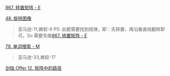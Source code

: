 

[867. 转置矩阵 - E](https://leetcode-cn.com/problems/transpose-matrix/)

[48. 旋转图像](https://leetcode-cn.com/problems/rotate-image/)
> 亚马逊-11,微软-9
>PS: 此题需要找到规律。即：先转置，再沿垂直线翻转即可。So 需要先做[867. 转置矩阵 - E](https://leetcode-cn.com/problems/transpose-matrix/)


[79. 单词搜索 - M](https://leetcode-cn.com/problems/word-search/)
> 亚马逊-33,微软-17

[剑指 Offer 12. 矩阵中的路径](https://leetcode-cn.com/problems/ju-zhen-zhong-de-lu-jing-lcof/)
